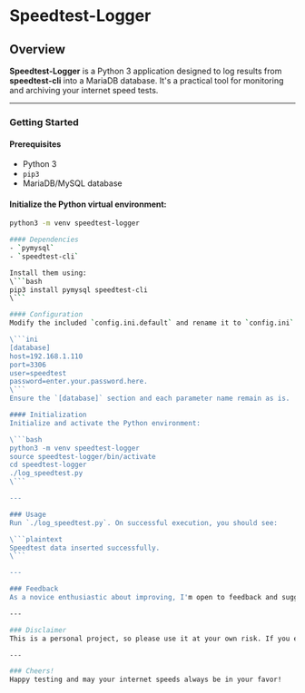 
# Speedtest-Logger

## Overview
**Speedtest-Logger** is a Python 3 application designed to log results from **speedtest-cli** into a MariaDB database. It's a practical tool for monitoring and archiving your internet speed tests.

---

### Getting Started

#### Prerequisites
- Python 3
- `pip3`
- MariaDB/MySQL database

#### Initialize the Python virtual environment:
```bash
python3 -m venv speedtest-logger

#### Dependencies
- `pymysql`
- `speedtest-cli`

Install them using:
\```bash
pip3 install pymysql speedtest-cli
\```

#### Configuration
Modify the included `config.ini.default` and rename it to `config.ini`. Here's what the file should look like:

\```ini
[database]
host=192.168.1.110
port=3306
user=speedtest
password=enter.your.password.here.
\```
Ensure the `[database]` section and each parameter name remain as is.

#### Initialization
Initialize and activate the Python environment:

\```bash
python3 -m venv speedtest-logger
source speedtest-logger/bin/activate
cd speedtest-logger
./log_speedtest.py
\```

---

### Usage
Run `./log_speedtest.py`. On successful execution, you should see:

\```plaintext
Speedtest data inserted successfully.
\```

---

### Feedback
As a novice enthusiastic about improving, I'm open to feedback and suggestions. Feel free to drop me a note at gitdevfeedback@rejecth0.com.

---

### Disclaimer
This is a personal project, so please use it at your own risk. If you encounter any issues, remember, even Linus Torvalds might need to show mercy!

---

### Cheers!
Happy testing and may your internet speeds always be in your favor!
